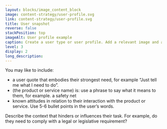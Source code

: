 ```yaml
---
layout: blocks/image_content_block
image: content-strategy/user-profile.svg
link: content-strategy/user-profile.svg
title: User snapshot
reverse: false
stackPosition: top
imageAlt: User profile example
caption: Create a user type or user profile. Add a relevant image and a memorable quote that relates to this user. Describe the attitude of the user, their knowledge and literacy levels. Define what task they need to do, their pain points and motivations.
level: 3
display: 2
long_description:
---
```


You may like to include:

  * a user quote that embodies their strongest need, for example “Just tell me what I need to do”.
  * (the product or service name) is:  use a phrase to say what it means to them, for example. a safety net
  * known attitudes in relation to their interaction with the product or service. Use 5-6 bullet points in the user’s words. 

Describe the context that hinders or influences their task. For example, do they need to comply with a legal or legislative requirement? 
